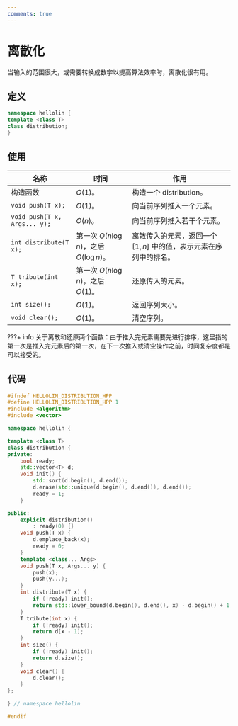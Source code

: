 ```yaml
---
comments: true
---
```


# 离散化

当输入的范围很大，或需要转换成数字以提高算法效率时，离散化很有用。

## 定义

``` cpp
namespace hellolin {
template <class T>
class distribution;
}
```

## 使用

| 名称 | 时间 | 作用 |
| ---- | ---- | ---- |
| 构造函数 | $O(1)$。 | 构造一个 distribution。 |
| `void push(T x);` | $O(1)$。 | 向当前序列推入一个元素。 |
| `void push(T x, Args... y);` | $O(n)$。 | 向当前序列推入若干个元素。 |
| `int distribute(T x);` | 第一次 $O(n\log n)$，之后 $O(\log n)$。 | 离散传入的元素，返回一个 $[1, n]$ 中的值，表示元素在序列中的排名。 |
| `T tribute(int x);` | 第一次 $O(n\log n)$，之后 $O(1)$。 | 还原传入的元素。 |
| `int size();` | $O(1)$。 | 返回序列大小。 |
| `void clear();` | $O(1)$。 | 清空序列。 |

???+ info
    关于离散和还原两个函数：由于推入完元素需要先进行排序，这里指的第一次是推入完元素后的第一次，在下一次推入或清空操作之前，时间复杂度都是可以接受的。

## 代码

``` cpp title="distribution.hpp"
#ifndef HELLOLIN_DISTRIBUTION_HPP
#define HELLOLIN_DISTRIBUTION_HPP 1
#include <algorithm>
#include <vector>

namespace hellolin {

template <class T>
class distribution {
private:
    bool ready;
    std::vector<T> d;
    void init() {
        std::sort(d.begin(), d.end());
        d.erase(std::unique(d.begin(), d.end()), d.end());
        ready = 1;
    }

public:
    explicit distribution()
        : ready(0) {}
    void push(T x) {
        d.emplace_back(x);
        ready = 0;
    }
    template <class... Args>
    void push(T x, Args... y) {
        push(x);
        push(y...);
    }
    int distribute(T x) {
        if (!ready) init();
        return std::lower_bound(d.begin(), d.end(), x) - d.begin() + 1;
    }
    T tribute(int x) {
        if (!ready) init();
        return d[x - 1];
    }
    int size() {
        if (!ready) init();
        return d.size();
    }
    void clear() {
        d.clear();
    }
};

} // namespace hellolin

#endif
```